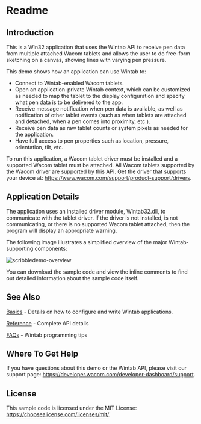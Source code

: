 # Readme

## Introduction
This is a Win32 application that uses the Wintab API to receive pen data from multiple attached Wacom tablets and allows the user to do free-form sketching on a canvas, showing lines with varying pen pressure.

This demo shows how an application can use Wintab to:
* Connect to Wintab-enabled Wacom tablets.
* Open an application-private Wintab context, which can be customized as needed to map the tablet to the display configuration and specify what pen data is to be delivered to the app.
* Receive message notification when pen data is available, as well as notification of other tablet events (such as when tablets are attached and detached, when a pen comes into proximity, etc.).
* Receive pen data as raw tablet counts or system pixels as needed for the application.
* Have full access to pen properties such as location, pressure, orientation, tilt, etc.

To run this application, a Wacom tablet driver must be installed and a supported Wacom tablet must be attached. All Wacom tablets supported by the Wacom driver are supported by this API. Get the driver that supports your device at: https://www.wacom.com/support/product-support/drivers.


## Application Details
The application uses an installed driver module, Wintab32.dll, to communicate with the tablet driver. If the driver is not installed, is not communicating, or there is no supported Wacom tablet attached, then the program will display an appropriate warning.

The following image illustrates a simplified overview of the major Wintab-supporting components:  

![scribbledemo-overview](https://github.com/cbwinchild-devdocs/icbt-windows-sample-code-docs/blob/master/Wintab%20ScribbleDemo/Media/sc-rm-sd-suppcom-overview.png)

You can download the sample code and view the inline comments to find out detailed information about the sample code itself.

## See Also  
[Basics](https://developer-docs.wacom.com/wacom-device-api/docs/wintab-basics) - Details on how to configure and write Wintab applications.  

[Reference](https://developer-docs.wacom.com/wacom-device-api/docs/wintab-reference) - Complete API details 

[FAQs](https://developer-docs.wacom.com/wacom-device-api/docs/wintab-faqs) - Wintab programming tips  


## Where To Get Help
If you have questions about this demo or the Wintab API, please visit our support page: https://developer.wacom.com/developer-dashboard/support.

## License
This sample code is licensed under the MIT License: https://choosealicense.com/licenses/mit/.